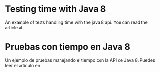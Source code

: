 # Testing time with Java 8

An example of tests handling time with the java 8 api. You can read the article at 

# Pruebas con tiempo en Java 8

Un ejemplo de pruebas manejando el tiempo con la API de Java 8. Puedes leer el artículo en
